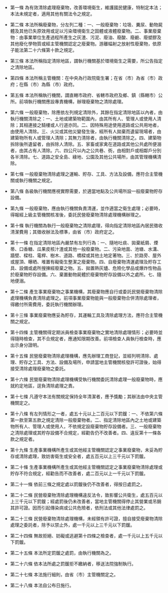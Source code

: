 * 第一條 為有效清除處理廢棄物，改善環境衛生，維護國民健康，特制定本法；本法未規定者，適用其他有關法令之規定。

* 第二條 本法所稱廢棄物，分左列二種：一、一般廢棄物：垃圾、糞尿、動物屍體及其他已失原效用或足以污染環境衛生之固體或液體廢棄物。二、事業廢棄物：由事業單位生產過程所產生之灰渣、污泥、廢油、廢酸、廢鹼、廢塑膠及其他廢化學物質或經主管機關認定之廢棄物。游離幅射之放射性廢棄物，依原子能法第二十六條第十款之規定。

* 第三條 本法所稱指定清除地區，謂執行機關基於環境衛生之需要，所公告指定之清除地區。

* 第四條 本法所稱主管機關：在中央為行政院衛生署；在省（市）為省（市）政府；在縣（市）為縣（市）政府。

* 第五條 本法所稱執行機關，謂直轄市政府、省轄市政府及鄉、鎮（縣轄市）公所。前項執行機關應設專責機構，辦理廢棄物之清除處理。

* 第六條 一般廢棄物，除應依左列規定清除外，其餘在指定清除地區以內者，由執行機關清除之：一、土地或建築物範圍內，由其所有人、管理人或使用人清除；其相連接之騎樓或人行道亦同。二、因特殊用途使用道路或公共用地者，由使用人清除。三、火災或其他災變發生後，經所有人拋棄而遺留現場者，由建築物所有人或管理人清除；其無力清除者，由執行機關清除之。四、建築物拆除後所遺留者，由拆除人清除。五、家畜或家禽在道路或其他公共處所便溺者，由其占有人清除。六、四公尺以內之公共巷、衖，由相對戶或相鄰戶分別各半清除。七、道路之安全島、綠地、公園及其他公共場所，由其管理機構清除。

* 第七條 一般廢棄物清除處理之運輸、貯存、工具、方法及設備，應符合主管機關或執行機關之規定。

* 第八條 各級執行機關應視實際需要，於適當地點及公共場所設一般廢棄物貯存設備。

* 第九條 一般廢棄物，應由執行機關負責清運，並作適當之衛生處理；必要時，得報經上級主管機關核准後，委託民營廢棄物清除處理機構辦理之。

* 第十條 執行機關為執行一般廢棄物之清除處理，得向指定清除地區內居民徵收清潔費用；其徵收辦法及標準，由省（市）政府定之。

* 第十一條 在指定清除地區內嚴禁有左列行為：一、隨地吐痰、拋棄紙屑、煙蒂、口香糖、瓜果皮核汁渣或其他一般廢棄物。二、污染地面、池塘、水溝、牆壁、樑柱、電桿、樹木、道路、橋樑或其他土地定著物。三、於路旁、屋外或屋頂、曝晒、堆置有礙衛生整潔之廢棄物。四、自廢棄物清運處理及貯存工具、設備或處所搜揀經廢棄之物。五、拋置熱灰燼、危險化學品或爆炸性物品於廢棄物貯存設備。六、棄置動物屍體於廢棄物貯存設備以外之處所。七、隨地便溺。

* 第十二條 產生事業廢棄物之事業機構，其廢棄物應自行或委託民營廢棄物清除處理機構負責清除處理之。前項事業廢棄物能與一般廢棄物合併清除處理者，得繳付所需費用，委託執行機關辦理。

* 第十三條 事業廢棄物應妥為貯存，其運輪工具及清除處理方法，應符合主管機關之規定。

* 第十四條 主管機關得定期派員檢查事業廢棄物之實地清除處理情形；必要時並得隨時檢查，其不合規定者，應通知限期改善。前項檢查人員執行檢查時，應出示身分證明。

* 第十五條 民營廢棄物清除處理機構，應先辦理工商登記，並經列明清除、處理、貯存之工具、方法、設備及場所，申請當地主管機關核發許可證後，始得接受清除處理廢棄物之委託。

* 第十六條 民營廢棄物清除處理機構受執行機關委託清除處理一般廢棄物時，應就約定地區，逕負清除處理之責。

* 第十七條 凡遵守本法有關規定保持全年清潔者，應予獎勵；其辦法由中央主管機關定之。

* 第十八條 有左列情形之一者，處五十元以上二百元以下罰鍰：一、不依第六條第一款至第五款之規定清除一般廢棄物者。二、指定清除地區內之土地或建築物所有人、管理人或使用人，不依規定設廢棄物貯存設備者。三、一般廢棄物之清除處理或其貯存設備不合規定，經勸告仍不改善者。四、違反第十一條各款之規定者。

* 第十九條 生產事業機構所產生或其他經主管機關認定之事業廢棄物，未妥為貯存或清除處理，致妨害衛生或安全者，處五百元以上三千元以下罰鍰。

* 第二十條 生產事業機構所產生或其他經主管機關認定之事業廢棄物清除處理或貯存不符合規定，經勸告而不改善者，處二百元以上一千元以下罰鍰。

* 第二十一條 依前三條之規定處以罰鍰後仍不改善者，得按日處罰之。

* 第二十二條 民營廢棄物清除處理機構違反法令，致影響公共衛生，處五百元以上三千元以下罰鍰；經處罰後仍未改善者，當地主管機關得停止其營業或吊銷其許可證。因而引起傳染病或公共危險者，依刑法或其他法律處罰之。

* 第二十三條 民營廢棄物清除處理機構，未經領有許可證，擅自接受廢棄物清除處理之委託者，除予以禁止外，處一千元以上三千元以下罰鍰。

* 第二十四條 無故拒絕、妨礙或逃避第十四條之檢查者，處一千元以上五千元以下罰鍰。

* 第二十五條 本法所定罰鍰之處罰，由執行機關為之。

* 第二十六條 依本法所處之罰鍰拒不繳納者，移送法院強制執行。

* 第二十七條 本法施行細則，由省（市）主管機關定之。

* 第二十八條 本法自公布日施行。

